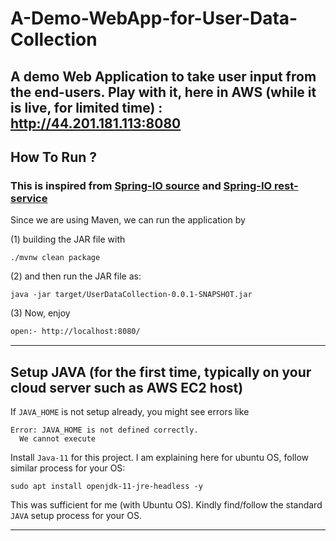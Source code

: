 [//]: # (cat v0.md v2.md v1.md > README.md)
# A-Demo-WebApp-for-User-Data-Collection

## A demo Web Application to take user input from the end-users. Play with it, here in AWS (while it is live, for limited time) : http://44.201.181.113:8080

## How To Run ?

### This is inspired from [Spring-IO source](https://spring.io/guides/gs/rest-service/#scratch) and [Spring-IO rest-service](https://start.spring.io/)

Since we are using Maven, we can run the application by

(1) building the JAR file with

```shell
./mvnw clean package
````

(2) and then run the JAR file as:

```shell
java -jar target/UserDataCollection-0.0.1-SNAPSHOT.jar
```

(3) Now, enjoy

```sh
open:- http://localhost:8080/
```

---

## Setup JAVA (for the first time, typically on your cloud server such as AWS EC2 host)

If ```JAVA_HOME``` is not setup already, you might see errors like
```shell
Error: JAVA_HOME is not defined correctly.
  We cannot execute 
```

Install ```Java-11``` for this project. I am explaining here for ubuntu OS, follow similar process for your OS:
```shell
sudo apt install openjdk-11-jre-headless -y
```

This was sufficient for me (with Ubuntu OS). Kindly find/follow the standard ```JAVA``` setup process for your OS.

---

